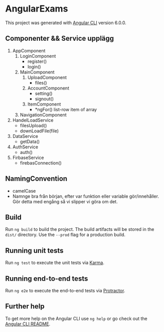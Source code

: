 # AngularExams

This project was generated with [Angular CLI](https://github.com/angular/angular-cli) version 6.0.0.

## Componenter && Service upplägg
1. AppComponent
    1. LoginComponent
        * register()
        * login()
    2. MainComponent
        1. UploadComponent
            * files()
        2. AccountComponent
            * setting()
            * signout()
        3. ItemComponent
            * *ngFor() list-row item of array
    3. NavigationComponent
2. HandelLoadService
    * filesUpload()
    * downLoadFile(file)
3. DataService
    * getData()
4. AuthService
    * auth()
5. FirbaseService
    * firebasConnection()

## NamingConvention

* camelCase
* Namnge bra från början, efter var funktion eller variable gör/innehåller. Gör detta med engång så vi slipper vi göra om det.

## Build

Run `ng build` to build the project. The build artifacts will be stored in the `dist/` directory. Use the `--prod` flag for a production build.

## Running unit tests

Run `ng test` to execute the unit tests via [Karma](https://karma-runner.github.io).

## Running end-to-end tests

Run `ng e2e` to execute the end-to-end tests via [Protractor](http://www.protractortest.org/).

## Further help

To get more help on the Angular CLI use `ng help` or go check out the [Angular CLI README](https://github.com/angular/angular-cli/blob/master/README.md).
